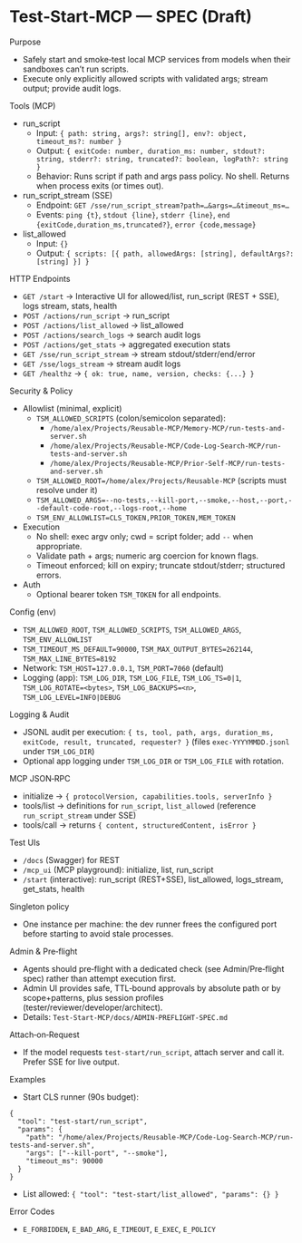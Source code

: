 # Test‑Start‑MCP — SPEC (Draft)

Purpose
- Safely start and smoke‑test local MCP services from models when their sandboxes can’t run scripts.
- Execute only explicitly allowed scripts with validated args; stream output; provide audit logs.

Tools (MCP)
- run_script
  - Input: `{ path: string, args?: string[], env?: object, timeout_ms?: number }`
  - Output: `{ exitCode: number, duration_ms: number, stdout?: string, stderr?: string, truncated?: boolean, logPath?: string }`
  - Behavior: Runs script if path and args pass policy. No shell. Returns when process exits (or times out).
- run_script_stream (SSE)
  - Endpoint: `GET /sse/run_script_stream?path=…&args=…&timeout_ms=…`
  - Events: `ping {t}`, `stdout {line}`, `stderr {line}`, `end {exitCode,duration_ms,truncated?}`, `error {code,message}`
- list_allowed
  - Input: `{}`
  - Output: `{ scripts: [{ path, allowedArgs: [string], defaultArgs?: [string] }] }`

HTTP Endpoints
- `GET /start` → Interactive UI for allowed/list, run_script (REST + SSE), logs stream, stats, health
- `POST /actions/run_script` → run_script
- `POST /actions/list_allowed` → list_allowed
- `POST /actions/search_logs` → search audit logs
- `POST /actions/get_stats` → aggregated execution stats
- `GET /sse/run_script_stream` → stream stdout/stderr/end/error
- `GET /sse/logs_stream` → stream audit logs
- `GET /healthz` → `{ ok: true, name, version, checks: {...} }`

Security & Policy
- Allowlist (minimal, explicit)
  - `TSM_ALLOWED_SCRIPTS` (colon/semicolon separated):
    - `/home/alex/Projects/Reusable-MCP/Memory-MCP/run-tests-and-server.sh`
    - `/home/alex/Projects/Reusable-MCP/Code-Log-Search-MCP/run-tests-and-server.sh`
    - `/home/alex/Projects/Reusable-MCP/Prior-Self-MCP/run-tests-and-server.sh`
  - `TSM_ALLOWED_ROOT=/home/alex/Projects/Reusable-MCP` (scripts must resolve under it)
  - `TSM_ALLOWED_ARGS=--no-tests,--kill-port,--smoke,--host,--port,--default-code-root,--logs-root,--home`
  - `TSM_ENV_ALLOWLIST=CLS_TOKEN,PRIOR_TOKEN,MEM_TOKEN`
- Execution
  - No shell: exec argv only; cwd = script folder; add `--` when appropriate.
  - Validate path + args; numeric arg coercion for known flags.
  - Timeout enforced; kill on expiry; truncate stdout/stderr; structured errors.
- Auth
  - Optional bearer token `TSM_TOKEN` for all endpoints.

Config (env)
- `TSM_ALLOWED_ROOT`, `TSM_ALLOWED_SCRIPTS`, `TSM_ALLOWED_ARGS`, `TSM_ENV_ALLOWLIST`
- `TSM_TIMEOUT_MS_DEFAULT=90000`, `TSM_MAX_OUTPUT_BYTES=262144`, `TSM_MAX_LINE_BYTES=8192`
- Network: `TSM_HOST=127.0.0.1`, `TSM_PORT=7060` (default)
- Logging (app): `TSM_LOG_DIR`, `TSM_LOG_FILE`, `TSM_LOG_TS=0|1`, `TSM_LOG_ROTATE=<bytes>`, `TSM_LOG_BACKUPS=<n>`, `TSM_LOG_LEVEL=INFO|DEBUG`

Logging & Audit
- JSONL audit per execution: `{ ts, tool, path, args, duration_ms, exitCode, result, truncated, requester? }` (files `exec-YYYYMMDD.jsonl` under `TSM_LOG_DIR`)
- Optional app logging under `TSM_LOG_DIR` or `TSM_LOG_FILE` with rotation.

MCP JSON‑RPC
- initialize → `{ protocolVersion, capabilities.tools, serverInfo }`
- tools/list → definitions for `run_script`, `list_allowed` (reference `run_script_stream` under SSE)
- tools/call → returns `{ content, structuredContent, isError }`

Test UIs
- `/docs` (Swagger) for REST
- `/mcp_ui` (MCP playground): initialize, list, run_script
- `/start` (interactive): run_script (REST+SSE), list_allowed, logs_stream, get_stats, health

Singleton policy
- One instance per machine: the dev runner frees the configured port before starting to avoid stale processes.

Admin & Pre‑flight
- Agents should pre‑flight with a dedicated check (see Admin/Pre‑flight spec) rather than attempt execution first.
- Admin UI provides safe, TTL‑bound approvals by absolute path or by scope+patterns, plus session profiles (tester/reviewer/developer/architect).
- Details: `Test-Start-MCP/docs/ADMIN-PREFLIGHT-SPEC.md`

Attach‑on‑Request
- If the model requests `test-start/run_script`, attach server and call it. Prefer SSE for live output.

Examples
- Start CLS runner (90s budget):
```
{
  "tool": "test-start/run_script",
  "params": {
    "path": "/home/alex/Projects/Reusable-MCP/Code-Log-Search-MCP/run-tests-and-server.sh",
    "args": ["--kill-port", "--smoke"],
    "timeout_ms": 90000
  }
}
```
- List allowed: `{ "tool": "test-start/list_allowed", "params": {} }`

Error Codes
- `E_FORBIDDEN`, `E_BAD_ARG`, `E_TIMEOUT`, `E_EXEC`, `E_POLICY`
